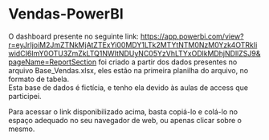 # Vendas-PowerBI

O dashboard presente no seguinte link: https://app.powerbi.com/view?r=eyJrIjoiM2JmZTNkMjAtZTExYi00MDY1LTk2MTYtNTM0NzM0Yzk4OTRkIiwidCI6ImY0OTU3ZmZkLTQ1NWItNDUyNC05YzVhLTYxODlkMDhjNDllZSJ9&pageName=ReportSection foi criado a partir dos dados presentes no arquivo Base_Vendas.xlsx, eles estão na primeira planilha do arquivo, no formato de tabela.  
Esta base de dados é fictícia, e tenho ela devido às aulas de access que participei.

Para acessar o link disponibilizado acima, basta copiá-lo e colá-lo no espaço adequado no seu navegador de web, ou apenas clicar sobre o mesmo.
